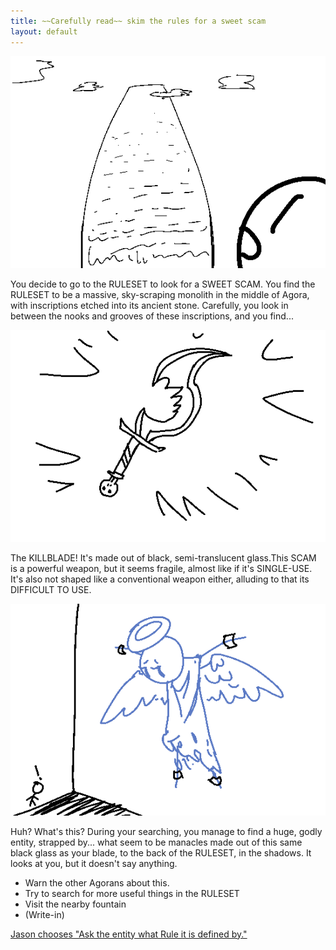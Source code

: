 ```yaml
---
title: ~~Carefully read~~ skim the rules for a sweet scam
layout: default
---
```



![The player stares upward at a towering monolith full of indecipherable text.](../images/update2a.png)


You decide to go to the RULESET to look for a SWEET SCAM. You find the
RULESET to be a massive, sky-scraping monolith in the middle of Agora, with
inscriptions etched into its ancient stone. Carefully, you look in between
the nooks and grooves of these inscriptions, and you find...

![A small, blade shaped like a raindrop with a jagged circular cut-out near the hilt.](../images/update2b.png)

The KILLBLADE! It's made out of black, semi-translucent glass.This SCAM is
a powerful weapon, but it seems fragile, almost like if it's SINGLE-USE.
It's also not shaped like a conventional weapon either, alluding to that
its DIFFICULT TO USE.

![An angelic figure is bound to the wall, above the ground, by bracers.](../images/update2c.png)

Huh? What's this? During your searching, you manage to find a huge, godly
entity, strapped by... what seem to be manacles made out of this same black
glass as your blade, to the back of the RULESET, in the shadows. It looks
at you, but it doesn't say anything.

- Warn the other Agorans about this.
- Try to search for more useful things in the RULESET
- Visit the nearby fountain
- (Write-in)

[Jason chooses "Ask the entity what Rule it is defined by."](update3.html)
